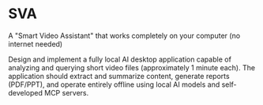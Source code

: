 # SVA
A "Smart Video Assistant" that works completely on your computer (no internet needed)

Design and implement a fully local AI desktop application capable of analyzing and querying short video files (approximately 1 minute each). The application should extract and summarize content, generate reports (PDF/PPT), and operate entirely offline using local AI models and self-developed MCP servers.